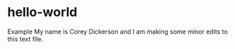 # hello-world
Example
My name is Corey Dickerson and I am making some minor edits to this text file. 

